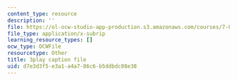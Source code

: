 ```yaml
---
content_type: resource
description: ''
file: https://ol-ocw-studio-app-production.s3.amazonaws.com/courses/7-01sc-fundamentals-of-biology-fall-2011/d7e3d3f5e3a1a4a786c6b5ddbdc08e38_3edzxv_mYZk.srt
file_type: application/x-subrip
learning_resource_types: []
ocw_type: OCWFile
resourcetype: Other
title: 3play caption file
uid: d7e3d3f5-e3a1-a4a7-86c6-b5ddbdc08e38
---
```

